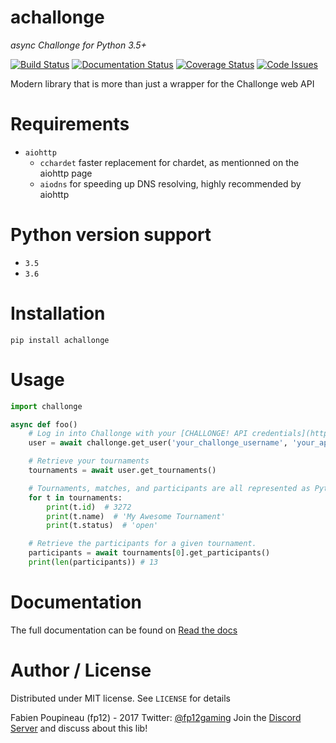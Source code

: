 # achallonge
*async Challonge for Python 3.5+*

[![Build Status](https://travis-ci.org/fp12/achallonge.svg?branch=master)](https://travis-ci.org/fp12/achallonge)
[![Documentation Status](https://readthedocs.org/projects/achallonge/badge/?version=latest)](http://achallonge.readthedocs.io/en/latest/?badge=latest)
[![Coverage Status](https://coveralls.io/repos/github/fp12/achallonge/badge.svg?branch=master)](https://coveralls.io/github/fp12/achallonge?branch=master)
[![Code Issues](https://www.quantifiedcode.com/api/v1/project/cd2c13493bdf461695ada40356a9d3a1/badge.svg)](https://www.quantifiedcode.com/app/project/cd2c13493bdf461695ada40356a9d3a1)


Modern library that is more than just a wrapper for the Challonge web API


# Requirements

* `aiohttp`
    * `cchardet` faster replacement for chardet, as mentionned on the aiohttp page
    * `aiodns` for speeding up DNS resolving, highly recommended by aiohttp

# Python version support

* `3.5`
* `3.6`

# Installation

    pip install achallonge
    
# Usage

```python
import challonge

async def foo()
    # Log in into Challonge with your [CHALLONGE! API credentials](https://challonge.com/settings/developer).
    user = await challonge.get_user('your_challonge_username', 'your_api_key')

    # Retrieve your tournaments
    tournaments = await user.get_tournaments()

    # Tournaments, matches, and participants are all represented as Python classes
    for t in tournaments:
        print(t.id)  # 3272
        print(t.name)  # 'My Awesome Tournament'
        print(t.status)  # 'open'

    # Retrieve the participants for a given tournament.
    participants = await tournaments[0].get_participants()
    print(len(participants)) # 13
```

# Documentation

The full documentation can be found on [Read the docs](http://achallonge.readthedocs.io/en/latest/index.html)

# Author / License

Distributed under MIT license. See `LICENSE` for details

Fabien Poupineau (fp12) - 2017
Twitter: [@fp12gaming](https://twitter.com/fp12gaming)
Join the [Discord Server](https://discord.gg/KSRxBav) and discuss about this lib!
